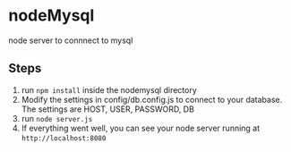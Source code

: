 # nodeMysql
node server to connnect to mysql

## Steps

1. run `npm install` inside the nodemysql directory
2. Modify the settings in config/db.config.js to connect to your database. The settings are HOST, USER, PASSWORD, DB
3. run `node server.js`
4. If everything went well, you can see your node server running at `http://localhost:8080`
